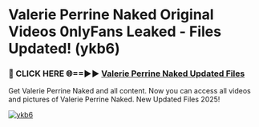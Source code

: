 # Valerie Perrine Naked Original Videos 0nlyFans Leaked - Files Updated! (ykb6)

<h3>🔴 CLICK HERE 🌐==►► <a href="https://tinyurl.com/yckcrads" rel="nofollow">Valerie Perrine Naked Updated Files</a></h3>

Get Valerie Perrine Naked and all content. Now you can access all videos and pictures of Valerie Perrine Naked. New Updated Files 2025!

[![ykb6](https://i.imgur.com/hpKpOFt.gif)](https://tinyurl.com/yckcrads)
